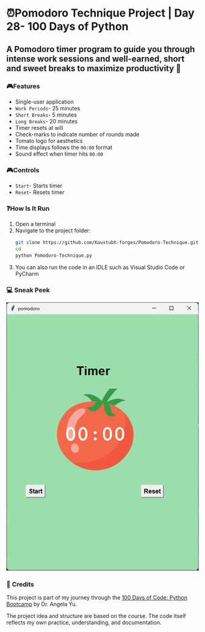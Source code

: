 # ⏰Pomodoro Technique Project | Day 28- 100 Days of Python

## A Pomodoro timer program to guide you through intense work sessions and well-earned, short and sweet breaks to maximize productivity 💯

### 🎮**Features**
- Single-user application
- `Work Periods`- 25 minutes
- `Short Breaks`- 5 minutes
- `Long Breaks`- 20 minutes
- Timer resets at will
- Check-marks to indicate number of rounds made
- Tomato logo for aesthetics
- Time displays follows the `00:00` format
- Sound effect when timer hits `00:00`

### 🎮**Controls**
- `Start`- Starts timer
- `Reset`- Resets timer
### ❓**How Is It Run**

1. Open a terminal  
2. Navigate to the project folder:
   ```bash
   git clone https://github.com/Kaustubh-forges/Pomodoro-Technique.git
   cd 
   python Pomodoro-Technique.py
   ```
3. You can also run the code in an IDLE such as Visual Studio Code or PyCharm

### 💻 **Sneak Peek**
![A glance at the Pomodoro Timer](Screenshot%202025-08-18%20183808.png)

### 🙏 **Credits**
This project is part of my journey through the 
[100 Days of Code: Python Bootcamp](https://www.udemy.com/course/100-days-of-code/) by Dr. Angela Yu.  

The project idea and structure are based on the course.
The code itself reflects my own practice, understanding, and documentation.  

